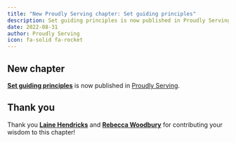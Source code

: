 ```yaml
---
title: "New Proudly Serving chapter: Set guiding principles"
description: Set guiding principles is now published in Proudly Serving.
date: 2022-08-31
author: Proudly Serving
icon: fa-solid fa-rocket
---
```


## New chapter

**[Set guiding principles](/contents/set-guiding-principles)** is now published in [Proudly Serving](/).

## Thank you

Thank you **[Laine Hendricks](/people/laine-hendricks)** and **[Rebecca Woodbury](/people/rebecca-woodbury)** for contributing your wisdom to this chapter!
